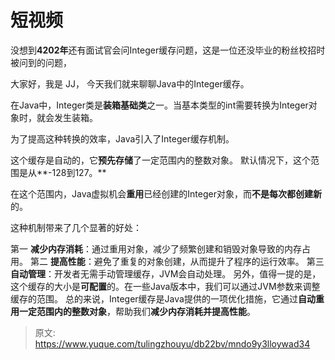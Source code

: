 # 短视频

没想到**4202年**还有面试官会问Integer缓存问题，这是一位还没毕业的粉丝校招时被问到的问题，

大家好，我是 JJ， 今天我们就来聊聊Java中的Integer缓存。

在Java中，Integer类是**装箱基础类**之一。当基本类型的int需要转换为Integer对象时，就会发生装箱。

为了提高这种转换的效率，Java引入了Integer缓存机制。

这个缓存是自动的，它**预先存储**了一定范围内的整数对象。
默认情况下，这个范围是从**-128到127。**

在这个范围内，Java虚拟机会**重用**已经创建的Integer对象，而**不是每次都创建新**的。

这种机制带来了几个显著的好处：

第一 **减少内存消耗**：通过重用对象，减少了频繁创建和销毁对象导致的内存占用。
第二 **提高性能**：避免了重复的对象创建，从而提升了程序的运行效率。
第三 **自动管理**：开发者无需手动管理缓存，JVM会自动处理。
另外，值得一提的是，这个缓存的大小是**可配置**的。在一些Java版本中，我们可以通过JVM参数来调整缓存的范围。
总的来说，Integer缓存是Java提供的一项优化措施，它通过**自动重用一定范围内的整数对象**，帮助我们**减少内存消耗并提高性能**。


> 原文: <https://www.yuque.com/tulingzhouyu/db22bv/mndo9y3lloywad34>